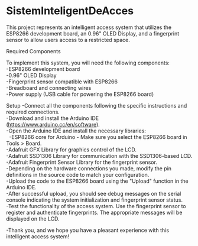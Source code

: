 # SistemInteligentDeAcces
This project represents an intelligent access system that utilizes the ESP8266 development board, an 0.96" OLED Display, and a fingerprint sensor to allow users access to a restricted space. <br>

Required Components

To implement this system, you will need the following components: <br>
-ESP8266 development board <br>
-0.96" OLED Display <br>
-Fingerprint sensor compatible with ESP8266 <br>
-Breadboard and connecting wires <br>
-Power supply (USB cable for powering the ESP8266 board) <br>

Setup
-Connect all the components following the specific instructions and required connections. <br>
-Download and install the Arduino IDE (https://www.arduino.cc/en/software). <br>
-Open the Arduino IDE and install the necessary libraries: <br>
    &nbsp;  -ESP8266 core for Arduino - Make sure you select the ESP8266 board in Tools > Board. <br>
      -Adafruit GFX Library for graphics control of the LCD. <br>
      -Adafruit SSD1306 Library for communication with the SSD1306-based LCD. <br>
      -Adafruit Fingerprint Sensor Library for the fingerprint sensor. <br>
-Depending on the hardware connections you made, modify the pin definitions in the source code to match your configuration. <br>
-Upload the code to the ESP8266 board using the "Upload" function in the Arduino IDE. <br>
-After successful upload, you should see debug messages on the serial console indicating the system initialization and fingerprint sensor status. <br>
-Test the functionality of the access system. Use the fingerprint sensor to register and authenticate fingerprints. The appropriate messages will be displayed on the LCD. <br>

-Thank you, and we hope you have a pleasant experience with this intelligent access system!
